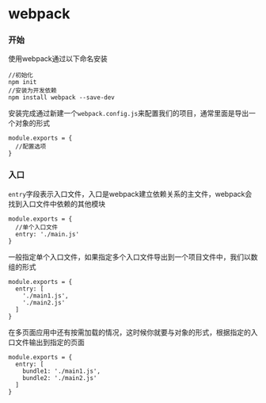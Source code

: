 # webpack
### 开始
使用webpack通过以下命名安装
```
//初始化
npm init
//安装为开发依赖
npm install webpack --save-dev 
```
安装完成通过新建一个`webpack.config.js`来配置我们的项目，通常里面是导出一个对象的形式
```
module.exports = {
  //配置选项
}
```
### 入口
`entry`字段表示入口文件，入口是webpack建立依赖关系的主文件，webpack会找到入口文件中依赖的其他模块
```
module.exports = {
  //单个入口文件
  entry: './main.js'
}
```
一般指定单个入口文件，如果指定多个入口文件导出到一个项目文件中，我们以数组的形式
```
module.exports = {
  entry: [
    './main1.js',
    './main2.js'
  ]
}
```
在多页面应用中还有按需加载的情况，这时候你就要与对象的形式，根据指定的入口文件输出到指定的页面
```
module.exports = {
  entry: [
    bundle1: './main1.js',
    bundle2: './main2.js'
  ]
}
```
